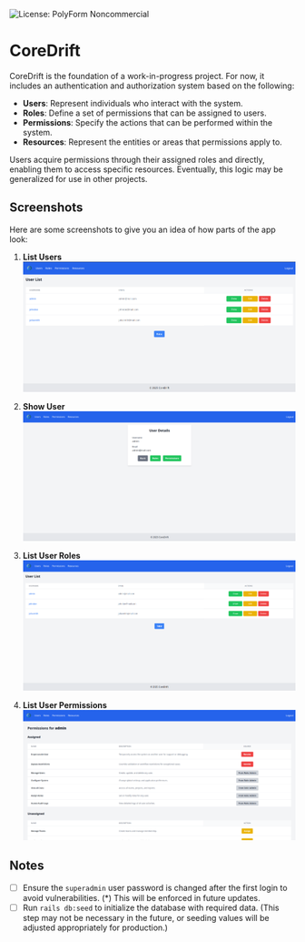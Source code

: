 ![License: PolyForm Noncommercial](https://img.shields.io/badge/license-PolyForm--Noncommercial-blue)

# CoreDrift

CoreDrift is the foundation of a work-in-progress project. For now, it includes an authentication and authorization system based on the following:

- **Users**: Represent individuals who interact with the system.
- **Roles**: Define a set of permissions that can be assigned to users.
- **Permissions**: Specify the actions that can be performed within the system.
- **Resources**: Represent the entities or areas that permissions apply to.

Users acquire permissions through their assigned roles and directly, enabling them to access specific resources. Eventually, this logic may be generalized for use in other projects.

## Screenshots

Here are some screenshots to give you an idea of how parts of the app look:

1. **List Users**
   ![List Users](docs/img/readme/list-users.png)

2. **Show User**
   ![Show User](docs/img/readme/show-user.png)

3. **List User Roles**
   ![List User Roles](docs/img/readme/list-user-roles.png)

4. **List User Permissions**
   ![List User Permissions](docs/img/readme/list-user-permissions.png)

## Notes

- [ ] Ensure the `superadmin` user password is changed after the first login to avoid vulnerabilities. (*) This will be enforced in future updates.
- [ ] Run `rails db:seed` to initialize the database with required data. (This step may not be necessary in the future, or seeding values will be adjusted appropriately for production.)
